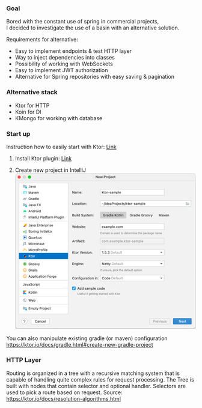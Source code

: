 ### Goal
Bored with the constant use of spring in commercial projects, \
I decided to investigate the use of a basin with an alternative solution.

Requirements for alternative:

* Easy to implement endpoints & test HTTP layer
* Way to inject dependencies into classes
* Possibility of working with WebSockets
* Easy to implement JWT authorization
* Alternative for Spring repositories with easy saving & pagination

### Alternative stack
* Ktor for HTTP
* Koin for DI
* KMongo for working with database

### Start up
Instruction how to easily start with Ktor: [Link](https://ktor.io/docs/intellij-idea.html#install_plugin)

1) Install Ktor
   plugin: [Link](https://plugins.jetbrains.com/plugin/16008-ktor?_ga=2.119157257.1475561129.1641494389-2002089144.1641494389&_gl=1*10ouy88*_ga*MjAwMjA4OTE0NC4xNjQxNDk0Mzg5*_ga_VCMCSM1ZZ7*MTY0MTU3MDgyMS4yLjEuMTY0MTU3MzEwOC4w)

2) Create new project in IntelliJ
   ![img.png](img.png)

You can also manipulate existing gradle (or maven) configuration
https://ktor.io/docs/gradle.html#create-new-gradle-project

### HTTP Layer
Routing is organized in a tree with a recursive matching system that is capable of handling quite complex rules for request processing. 
The Tree is built with nodes that contain selector and optional handler. 
Selectors are used to pick a route based on request.
Source: https://ktor.io/docs/resolution-algorithms.html
